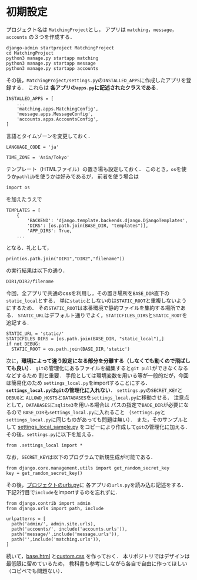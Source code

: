 # 初期設定
プロジェクト名は
`MatchingProject`とし，
アプリは
`matching`，`message`，`accounts`
の３つを作成する．
```
django-admin startproject MatchingProject
cd MatchingProject
python3 manage.py startapp matching
python3 manage.py startapp message
python3 manage.py startapp accounts
```
その後，`MatchingProject/settings.py`の`INSTALLED_APPS`に作成したアプリを登録する．
これらは
**各アプリの`apps.py`に記述されたクラスである**．
```
INSTALLED_APPS = [
    ...
    'matching.apps.MatchingConfig',
    'message.apps.MessageConfig',
    'accounts.apps.AccountsConfig',
]
```
言語とタイムゾーンを変更しておく．
```
LANGUAGE_CODE = 'ja'

TIME_ZONE = 'Asia/Tokyo'
```
テンプレート（HTMLファイル）の置き場も設定しておく．
このとき，`os`を使うか`pathlib`を使うかは好みであるが，
前者を使う場合は
```
import os
```
を加えたうえで
```
TEMPLATES = [
    {
        'BACKEND': 'django.template.backends.django.DjangoTemplates',
        'DIRS': [os.path.join(BASE_DIR, "templates")],
        'APP_DIRS': True,
    ...
```
となる．礼として，
```
print(os.path.join("DIR1","DIR2","filename"))
```
の実行結果は以下の通り．
```
DIR1/DIR2/filename
```

今回，全アプリで共通のcssを利用し，その置き場所を`BASE_DIR`直下の`static_local`とする．
単に`static`としないのは`STATIC_ROOT`と重複しないようにするため．
その`STATIC_ROOT`は本番環境で静的ファイルを集約する場所である．
`STATIC_URL`はデフォルト通りでよく，`STATICFILES_DIRS`と`STATIC_ROOT`を追記する．
```
STATIC_URL = 'static/'
STATICFILES_DIRS = [os.path.join(BASE_DIR, "static_local"),]
if not DEBUG:
  STATIC_ROOT = os.path.join(BASE_DIR,'static') 
```
次に，**環境によって違う設定になる部分を分離する（しなくても動くので飛ばしても良い）**．
`git`の管理化にあるファイルを編集すると`git pull`ができなくなるなどするため
割と重要．
手段としては環境変数を用いる等が一般的だが，今回は簡易化のため
`settings_local.py`をimportすることにする．
**`settings_local.py`は`git`の管理化に入れない**．
`settings.py`の`SECRET_KEY`と`DEBUG`と
`ALLOWD_HOSTS`と`DATABASES`を`settings_local.py`に移動させる．
注意点として，`DATABASES`に`sqlite3`を用いる場合は
パスの指定で`BADE_DIR`が必要になるので
`BASE_DIR`も`settings_local.py`に入れること
（`settings.py`と`settings_local.py`に同じものがあっても問題は無い）．
また，そのサンプルとして
[settings_local_sample.py](../MatchingProject/settings_local_sample.py)
をコピーにより作成して`git`の管理化に加える．
その後，`settings.py`に以下を加える．
```
from .settings_local import *
```
なお，`SECRET_KEY`は以下のプログラムで新規生成が可能である．
```
from django.core.management.utils import get_random_secret_key
key = get_random_secret_key()
```
その後，[プロジェクトのurls.py](../MatchonMatchingProject/urls.py)に
各アプリの`urls.py`を読み込む記述をする．
下記2行目で`include`をimportするのを忘れずに．
```
from django.contrib import admin
from django.urls import path, include

urlpatterns = [
  path('admin/', admin.site.urls),
  path('accounts/', include('accounts.urls')),
  path('message/',include('message.urls')),
  path('',include('matching.urls')),
]
```
続いて，[base.html](../templates/base.html)
と[custom.css](../static_local/css/custom.css)
を作っておく．
本リポジトリではデザインは最低限に留めているため，
教科書も参考にしながら各自で自由に作ってほしい（コピペでも問題ない）．










